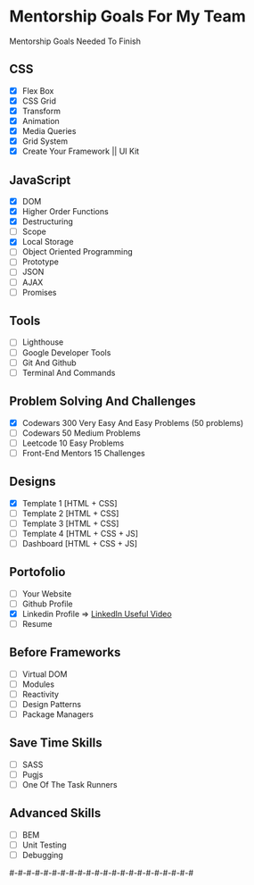 # Mentorship Goals For My Team

Mentorship Goals Needed To Finish

## CSS

- [x] Flex Box
- [x] CSS Grid
- [x] Transform
- [x] Animation
- [x] Media Queries
- [x] Grid System
- [x] Create Your Framework || UI Kit

## JavaScript

- [x] DOM
- [x] Higher Order Functions
- [x] Destructuring
- [ ] Scope
- [x] Local Storage
- [ ] Object Oriented Programming
- [ ] Prototype
- [ ] JSON
- [ ] AJAX
- [ ] Promises

## Tools 

- [ ] Lighthouse
- [ ] Google Developer Tools
- [ ] Git And Github
- [ ] Terminal And Commands

## Problem Solving And Challenges

- [x] Codewars 300 Very Easy And Easy Problems (50 problems)
- [ ] Codewars 50 Medium Problems
- [ ] Leetcode 10 Easy Problems
- [ ] Front-End Mentors 15 Challenges

## Designs

- [x] Template 1 [HTML + CSS]
- [ ] Template 2 [HTML + CSS]
- [ ] Template 3 [HTML + CSS]
- [ ] Template 4 [HTML + CSS + JS]
- [ ] Dashboard [HTML + CSS + JS]

## Portofolio

- [ ] Your Website
- [ ] Github Profile
- [x] Linkedin Profile => [LinkedIn Useful Video](https://www.youtube.com/watch?v=7JysIkTyccs)
- [ ] Resume

## Before Frameworks

- [ ] Virtual DOM
- [ ] Modules
- [ ] Reactivity
- [ ] Design Patterns
- [ ] Package Managers

## Save Time Skills

- [ ] SASS
- [ ] Pugjs
- [ ] One Of The Task Runners

## Advanced Skills

- [ ] BEM
- [ ] Unit Testing
- [ ] Debugging

#-#-#-#-#-#-#-#-#-#-#-#-#-#-#-#-#-#-#-#-#-#

